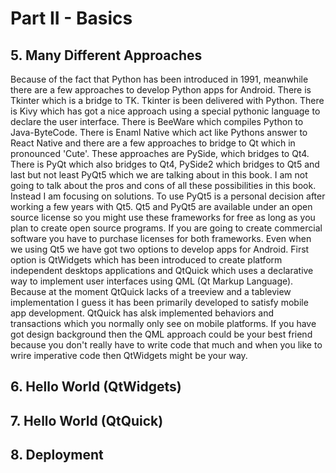 # Part II - Basics
## 5. Many Different Approaches 
Because of the fact that Python has been introduced in 1991, meanwhile there are a few approaches to develop Python apps for Android.
There is Tkinter which is a bridge to TK. Tkinter is been delivered with Python. 
There is Kivy which has got a nice approach using a special pythonic language to declare the user interface. 
There is BeeWare which compiles Python to Java-ByteCode. 
There is Enaml Native which act like Pythons answer to React Native and there are a few approaches to bridge to Qt which in pronounced 'Cute'. 
These approaches are PySide, which bridges to Qt4. 
There is PyQt which also bridges to Qt4, PySide2 which bridges to Qt5 and last but not least PyQt5 which we are talking about in this book. 
I am not going to talk about the pros and cons of all these possibilities in this book. Instead I am focusing on solutions. 
To use PyQt5 is a personal decision after working a few years with Qt5. 
Qt5 and PyQt5 are available under an open source license so you might use these frameworks for free as long as you plan to create open source programs. If you are going to create commercial software you have to purchase licenses for both frameworks. 
Even when we using Qt5 we have got two options to develop apps for Android. 
First option is QtWidgets which has been introduced to create platform independent desktops applications and QtQuick which uses a declarative way to implement user interfaces using QML (Qt Markup Language). 
Because at the moment QtQuick lacks of a treeview and a tableview implementation I guess it has been primarily developed to satisfy mobile app development. 
QtQuick has alsk implemented behaviors and transactions which you normally only see on mobile platforms. 
If you have got design background then the QML approach could be your best friend because you don't really have to write code that much and when you like to wrire imperative code then QtWidgets might be your way. 


## 6. Hello World (QtWidgets) 
## 7. Hello World (QtQuick) 
## 8. Deployment  